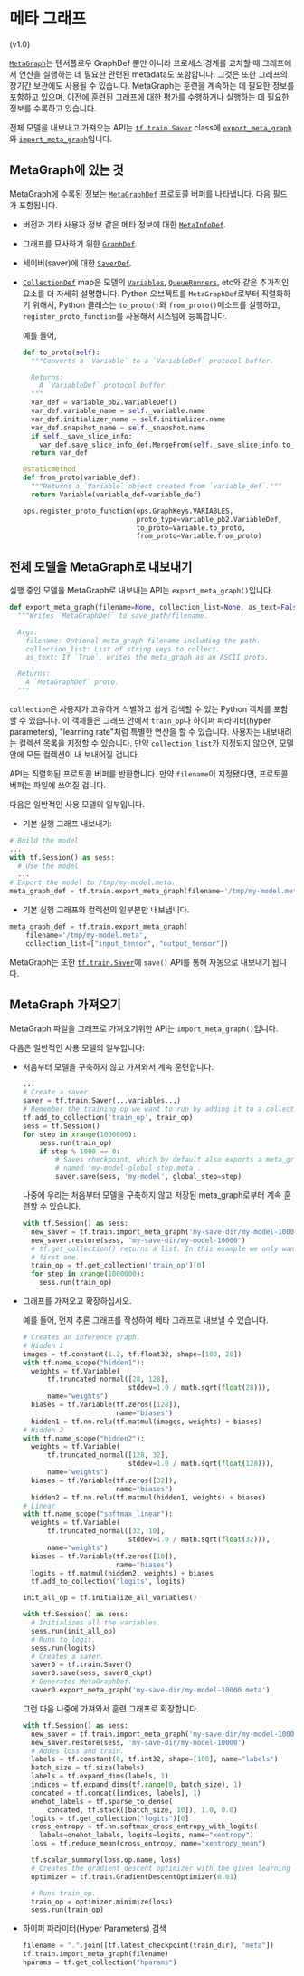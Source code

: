 # 메타 그래프

(v1.0)

[`MetaGraph`](https://www.tensorflow.org/code/tensorflow/core/protobuf/meta\_graph.proto)는 텐서플로우 GraphDef 뿐만 아니라 프로세스 경계를 교차할 때 그래프에서 연산을 실행하는 데 필요한 관련된 metadata도 포함합니다. 그것은 또한 그래프의 장기간 보관에도 사용될 수 있습니다. MetaGraph는 훈련을 계속하는 데 필요한 정보를 포함하고 있으며, 이전에 훈련된 그래프에 대한 평가를 수행하거나 실행하는 데 필요한 정보를 수록하고 있습니다.

전체 모델을 내보내고 가져오는 API는 [`tf.train.Saver`](../index-3/index/state\_ops.md#Saver) class에 [`export_meta_graph`](../index-3/index/train.md#export\_meta\_graph)와 [`import_meta_graph`](../index-3/index/train.md#import\_meta\_graph)입니다.

## MetaGraph에 있는 것

MetaGraph에 수록된 정보는 [`MetaGraphDef`](https://www.tensorflow.org/code/tensorflow/core/protobuf/meta\_graph.proto) 프로토콜 버퍼를 나타냅니다. 다음 필드가 포함됩니다.

* 버전과 기타 사용자 정보 같은 메타 정보에 대한 [`MetaInfoDef`](https://www.tensorflow.org/code/tensorflow/core/protobuf/meta\_graph.proto).
* 그래프를 묘사하기 위한 [`GraphDef`](https://www.tensorflow.org/code/tensorflow/core/framework/graph.proto).
* 세이버(saver)에 대한 [`SaverDef`](https://www.tensorflow.org/code/tensorflow/core/protobuf/saver.proto).
*   [`CollectionDef`](https://www.tensorflow.org/code/tensorflow/core/protobuf/meta\_graph.proto) map은 모델의 [`Variables`](https://tensorflow.org/api\_docs/python/state\_ops.html), [`QueueRunners`](https://tensorflow.org/api\_docs/python/train.html#QueueRunner), etc와 같은 추가적인 요소를 더 자세히 설명합니다. Python 오브젝트를 `MetaGraphDef`로부터 직렬화하기 위해서, Python 클래스는 `to_proto()`와 `from_proto()`메소드를 실행하고, `register_proto_function`를 사용해서 시스템에 등록합니다.

    예를 들어,

    ```Python
    def to_proto(self):
      """Converts a `Variable` to a `VariableDef` protocol buffer.

      Returns:
        A `VariableDef` protocol buffer.
      """
      var_def = variable_pb2.VariableDef()
      var_def.variable_name = self._variable.name
      var_def.initializer_name = self.initializer.name
      var_def.snapshot_name = self._snapshot.name
      if self._save_slice_info:
        var_def.save_slice_info_def.MergeFrom(self._save_slice_info.to_proto())
      return var_def

    @staticmethod
    def from_proto(variable_def):
      """Returns a `Variable` object created from `variable_def`."""
      return Variable(variable_def=variable_def)

    ops.register_proto_function(ops.GraphKeys.VARIABLES,
                                proto_type=variable_pb2.VariableDef,
                                to_proto=Variable.to_proto,
                                from_proto=Variable.from_proto)
    ```

## 전체 모델을 MetaGraph로 내보내기

실행 중인 모델을 MetaGraph로 내보내는 API는 `export_meta_graph()`입니다.

```Python
def export_meta_graph(filename=None, collection_list=None, as_text=False):
  """Writes `MetaGraphDef` to save_path/filename.

  Args:
    filename: Optional meta_graph filename including the path.
    collection_list: List of string keys to collect.
    as_text: If `True`, writes the meta_graph as an ASCII proto.

  Returns:
    A `MetaGraphDef` proto.
  """
```

`collection`은 사용자가 고유하게 식별하고 쉽게 검색할 수 있는 Python 객체를 포함할 수 있습니다. 이 객체들은 그래프 안에서 `train_op`나 하이퍼 파라미터(hyper parameters), "learning rate"처럼 특별한 연산을 할 수 있습니다. 사용자는 내보내려는 컬렉션 목록을 지정할 수 있습니다. 만약 `collection_list`가 지정되지 않으면, 모델 안에 모든 컬렉션이 내 보내어질 겁니다.

API는 직렬화된 프로토콜 버퍼를 반환합니다. 만약 `filename`이 지정됐다면, 프로토콜 버퍼는 파일에 쓰여질 겁니다.

다음은 일반적인 사용 모델의 일부입니다.

* 기본 실행 그래프 내보내기:

```Python
# Build the model
...
with tf.Session() as sess:
  # Use the model
  ...
# Export the model to /tmp/my-model.meta.
meta_graph_def = tf.train.export_meta_graph(filename='/tmp/my-model.meta')
```

* 기본 실행 그래프와 컬렉션의 일부분만 내보냅니다.

```Python
meta_graph_def = tf.train.export_meta_graph(
    filename='/tmp/my-model.meta',
    collection_list=["input_tensor", "output_tensor"])
```

MetaGraph는 또한 [`tf.train.Saver`](../index-3/index/state\_ops.md#Saver)에 `save()` API를 통해 자동으로 내보내기 됩니다.

## MetaGraph 가져오기

MetaGraph 파일을 그래프로 가져오기위한 API는 `import_meta_graph()`입니다.

다음은 일반적인 사용 모델의 일부입니다:

*   처음부터 모델을 구축하지 않고 가져와서 계속 훈련합니다.

    ```Python
    ...
    # Create a saver.
    saver = tf.train.Saver(...variables...)
    # Remember the training_op we want to run by adding it to a collection.
    tf.add_to_collection('train_op', train_op)
    sess = tf.Session()
    for step in xrange(1000000):
        sess.run(train_op)
        if step % 1000 == 0:
            # Saves checkpoint, which by default also exports a meta_graph
            # named 'my-model-global_step.meta'.
            saver.save(sess, 'my-model', global_step=step)
    ```

    나중에 우리는 처음부터 모델을 구축하지 않고 저장된 meta\_graph로부터 계속 훈련할 수 있습니다.

    ```Python
    with tf.Session() as sess:
      new_saver = tf.train.import_meta_graph('my-save-dir/my-model-10000.meta')
      new_saver.restore(sess, 'my-save-dir/my-model-10000')
      # tf.get_collection() returns a list. In this example we only want the
      # first one.
      train_op = tf.get_collection('train_op')[0]
      for step in xrange(1000000):
        sess.run(train_op)
    ```
*   그래프를 가져오고 확장하십시오.

    예를 들어, 먼저 추론 그래프를 작성하여 메타 그래프로 내보낼 수 있습니다.

    ```Python
    # Creates an inference graph.
    # Hidden 1
    images = tf.constant(1.2, tf.float32, shape=[100, 28])
    with tf.name_scope("hidden1"):
      weights = tf.Variable(
          tf.truncated_normal([28, 128],
                              stddev=1.0 / math.sqrt(float(28))),
          name="weights")
      biases = tf.Variable(tf.zeros([128]),
                           name="biases")
      hidden1 = tf.nn.relu(tf.matmul(images, weights) + biases)
    # Hidden 2
    with tf.name_scope("hidden2"):
      weights = tf.Variable(
          tf.truncated_normal([128, 32],
                              stddev=1.0 / math.sqrt(float(128))),
          name="weights")
      biases = tf.Variable(tf.zeros([32]),
                           name="biases")
      hidden2 = tf.nn.relu(tf.matmul(hidden1, weights) + biases)
    # Linear
    with tf.name_scope("softmax_linear"):
      weights = tf.Variable(
          tf.truncated_normal([32, 10],
                              stddev=1.0 / math.sqrt(float(32))),
          name="weights")
      biases = tf.Variable(tf.zeros([10]),
                           name="biases")
      logits = tf.matmul(hidden2, weights) + biases
      tf.add_to_collection("logits", logits)

    init_all_op = tf.initialize_all_variables()

    with tf.Session() as sess:
      # Initializes all the variables.
      sess.run(init_all_op)
      # Runs to logit.
      sess.run(logits)
      # Creates a saver.
      saver0 = tf.train.Saver()
      saver0.save(sess, saver0_ckpt)
      # Generates MetaGraphDef.
      saver0.export_meta_graph('my-save-dir/my-model-10000.meta')
    ```

    그런 다음 나중에 가져와서 훈련 그래프로 확장합니다.

    ```Python
    with tf.Session() as sess:
      new_saver = tf.train.import_meta_graph('my-save-dir/my-model-10000.meta')
      new_saver.restore(sess, 'my-save-dir/my-model-10000')
      # Addes loss and train.
      labels = tf.constant(0, tf.int32, shape=[100], name="labels")
      batch_size = tf.size(labels)
      labels = tf.expand_dims(labels, 1)
      indices = tf.expand_dims(tf.range(0, batch_size), 1)
      concated = tf.concat([indices, labels], 1)
      onehot_labels = tf.sparse_to_dense(
          concated, tf.stack([batch_size, 10]), 1.0, 0.0)
      logits = tf.get_collection("logits")[0]
      cross_entropy = tf.nn.softmax_cross_entropy_with_logits(
        labels=onehot_labels, logits=logits, name="xentropy")
      loss = tf.reduce_mean(cross_entropy, name="xentropy_mean")

      tf.scalar_summary(loss.op.name, loss)
      # Creates the gradient descent optimizer with the given learning rate.
      optimizer = tf.train.GradientDescentOptimizer(0.01)

      # Runs train_op.
      train_op = optimizer.minimize(loss)
      sess.run(train_op)
    ```
*   하이퍼 파라미터(Hyper Parameters) 검색

    ```Python
    filename = ".".join([tf.latest_checkpoint(train_dir), "meta"])
    tf.train.import_meta_graph(filename)
    hparams = tf.get_collection("hparams")
    ```
